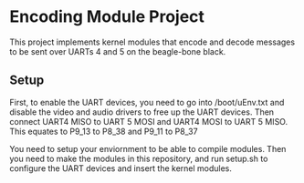 # Encoding Module Project
This project implements kernel modules that encode and decode messages to be sent over UARTs 4 and 5 on the beagle-bone black.

## Setup
First, to enable the UART devices, you need to go into /boot/uEnv.txt and disable the video and audio drivers to free up the UART devices. Then connect UART4 MISO to UART 5 MOSI and UART4 MOSI to UART 5 MISO. This equates to P9_13 to P8_38 and P9_11 to P8_37

You need to setup your enviornment to be able to compile modules. Then you need to make the modules in this repository, and run setup.sh to configure the UART devices and insert the kernel modules. 
